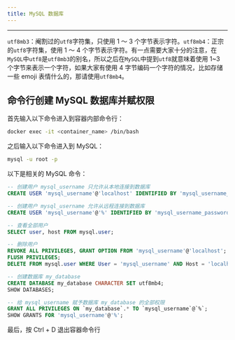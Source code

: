 ```yaml
---
title: MySQL 数据库
---
```


---

`utf8mb3`：阉割过的`utf8`字符集，只使用 1 ～ 3 个字节表示字符。`utf8mb4`：正宗的`utf8`字符集，使用 1 ～ 4 个字节表示字符。有一点需要大家十分的注意，在`MySQL`中`utf8`是`utf8mb3`的别名，所以之后在`MySQL`中提到`utf8`就意味着使用 1~3 个字节来表示一个字符，如果大家有使用 4 字节编码一个字符的情况，比如存储一些 emoji 表情什么的，那请使用`utf8mb4`。

## 命令行创建 MySQL 数据库并赋权限

首先输入以下命令进入到容器内部命令行：

```bash
docker exec -it <container_name> /bin/bash
```

之后输入以下命令进入到 MySQL：

```bash
mysql -u root -p
```

以下是相关的 MySQL 命令：

```sql
-- 创建用户 mysql_username 只允许从本地连接到数据库
CREATE USER 'mysql_username'@'localhost' IDENTIFIED BY 'mysql_username_password';

-- 创建用户 mysql_username 允许从远程连接到数据库
CREATE USER 'mysql_username'@'%' IDENTIFIED BY 'mysql_username_password';

-- 查看全部用户
SELECT user, host FROM mysql.user;

-- 删除用户
REVOKE ALL PRIVILEGES, GRANT OPTION FROM 'mysql_username'@'localhost';
FLUSH PRIVILEGES;
DELETE FROM mysql.user WHERE User = 'mysql_username' AND Host = 'localhost';

-- 创建数据库 my_database
CREATE DATABASE my_database CHARACTER SET utf8mb4;
SHOW DATABASES;

-- 给 mysql_username 赋予数据库 my_database 的全部权限
GRANT ALL PRIVILEGES ON `my_database`.* TO `mysql_username`@`%`;
SHOW GRANTS FOR 'mysql_username'@'%';
```

最后，按 Ctrl + D 退出容器命令行
